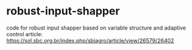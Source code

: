 # robust-input-shapper
code for robust input shapper based on variable structure and adaptive control
article: https://sol.sbc.org.br/index.php/sbiagro/article/view/26579/26402
